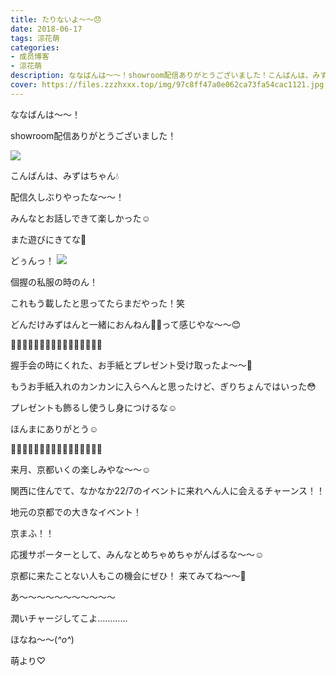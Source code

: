 ```yaml
---
title: たりないよ〜〜😞
date: 2018-06-17
tags: 涼花萌
categories: 
- 成员博客
- 涼花萌
description: ななばんは〜〜！showroom配信ありがとうございました！こんばんは、みずはちゃん💧配信久しぶりやったな〜〜！みんなとお話しできて楽しかった☺️また遊び...
cover: https://files.zzzhxxx.top/img/97c8ff47a0e062ca73fa54cac1121.jpg 
---
```








ななばんは〜〜！





showroom配信ありがとうございました！




![](https://files.zzzhxxx.top/img/97c8ff47a0e062ca73fa54cac1121.jpg)



こんばんは、みずはちゃん💧




配信久しぶりやったな〜〜！




みんなとお話しできて楽しかった☺️



また遊びにきてな💓











どぅんっ！
![](https://files.zzzhxxx.top/img/97c8ff47a0e062ca73fa54cac1121-01.jpg)








個握の私服の時のん！




これもう載したと思ってたらまだやった！笑








どんだけみずはんと一緒におんねん👋🏻って感じやな〜〜😊








💌🎁💌🎁💌🎁💌🎁💌🎁💌🎁💌🎁💌🎁


握手会の時にくれた、お手紙とプレゼント受け取ったよ〜〜💓




もうお手紙入れのカンカンに入らへんと思ったけど、ぎりちょんではいった😳





プレゼントも飾るし使うし身につけるな☺️




ほんまにありがとう☺️



🎁💌🎁💌🎁💌🎁💌🎁💌🎁💌🎁💌🎁💌












来月、京都いくの楽しみやな〜〜☺️




関西に住んでて、なかなか22/7のイベントに来れへん人に会えるチャーンス！！






地元の京都での大きなイベント！




京まふ！！






応援サポーターとして、みんなとめちゃめちゃがんばるな〜〜☺️








京都に来たことない人もこの機会にぜひ！
来てみてね〜〜👘














あ〜〜〜〜〜〜〜〜〜〜〜

潤いチャージしてこよ…………










ほなね〜〜(*^o^*)




萌より♡


